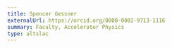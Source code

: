 ```yaml
---
title: Spencer Gessner
externalUrl: https://orcid.org/0000-0002-9713-1116
summary: Faculty, Accelerator Physics
type: altslac
---
```

